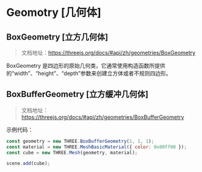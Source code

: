 # Geomotry [几何体]

## BoxGeometry [立方几何体]

> 文档地址：https://threejs.org/docs/#api/zh/geometries/BoxGeometry

BoxGeometry 是四边形的原始几何类，它通常使用构造函数所提供的“width”、“height”、“depth”参数来创建立方体或者不规则四边形。

## BoxBufferGeometry [立方缓冲几何体]

> 文档地址：https://threejs.org/docs/#api/zh/geometries/BoxBufferGeometry

示例代码：

```js
const geometry = new THREE.BoxBufferGeometry(1, 1, 1);
const material = new THREE.MeshBasicMaterial({ color: 0x00ff00 });
const cube = new THREE.Mesh(geometry, material);

scene.add(cube);
```
